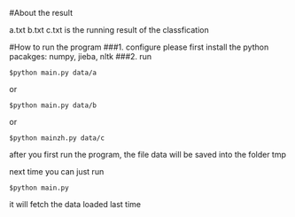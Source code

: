 #About the result

a.txt b.txt c.txt is the running result of the classfication

#How to run the program
###1. configure
please first install the python pacakges: numpy, jieba, nltk
###2. run
```
$python main.py data/a
```
or
```
$python main.py data/b
```
or
```
$python mainzh.py data/c
```

after you first run the program, the file data will be saved into the folder tmp

next time you can just run
```
$python main.py
```
it will fetch the data loaded last time